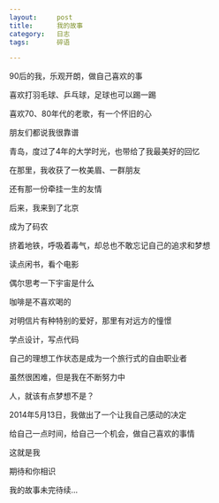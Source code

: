 ```yaml
---
layout:     post
title:     	我的故事 
category:  	日志 
tags:		碎语

---
```


90后的我，乐观开朗，做自己喜欢的事

喜欢打羽毛球、乒乓球，足球也可以踢一踢

喜欢70、80年代的老歌，有一个怀旧的心

朋友们都说我很靠谱



青岛，度过了4年的大学时光，也带给了我最美好的回忆

在那里，我收获了一枚美眉、一群朋友

还有那一份牵挂一生的友情



后来，我来到了北京

成为了码农

挤着地铁，呼吸着毒气，却总也不敢忘记自己的追求和梦想



读点闲书，看个电影

偶尔思考一下宇宙是什么

咖啡是不喜欢喝的

对明信片有种特别的爱好，那里有对远方的憧憬


学点设计，写点代码

自己的理想工作状态是成为一个旅行式的自由职业者

虽然很困难，但是我在不断努力中

人，就该有点梦想不是？


2014年5月13日，我做出了一个让我自己感动的决定

给自己一点时间，给自己一个机会，做自己喜欢的事情


这就是我

期待和你相识

我的故事未完待续...





